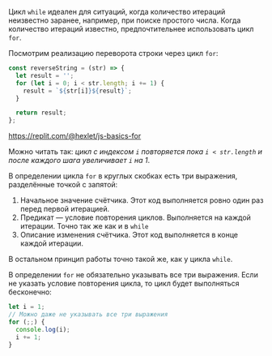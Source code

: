 
Цикл `while` идеален для ситуаций, когда количество итераций неизвестно заранее, например, при поиске простого числа. Когда количество итераций известно, предпочтительнее использовать цикл `for`.

Посмотрим реализацию переворота строки через цикл `for`:

```javascript
const reverseString = (str) => {
  let result = '';
  for (let i = 0; i < str.length; i += 1) {
    result = `${str[i]}${result}`;
  }

  return result;
};
```

https://replit.com/@hexlet/js-basics-for

Можно читать так: *цикл с индексом `i` повторяется пока `i < str.length` и после каждого шага увеличивает `i` на 1*.

В определении цикла `for` в круглых скобках есть три выражения, разделённые точкой с запятой:

1. Начальное значение счётчика. Этот код выполняется ровно один раз перед первой итерацией.
2. Предикат — условие повторения циклов. Выполняется на каждой итерации. Точно так же как и в `while`
3. Описание изменения счётчика. Этот код выполняется в конце каждой итерации.

В остальном принцип работы точно такой же, как у цикла `while`.

В определении `for` не обязательно указывать все три выражения. Если не указать условие повторения цикла, то цикл будет выполняться бесконечно:

```javascript
let i = 1;
// Можно даже не указывать все три выражения
for (;;) {
  console.log(i);
  i += 1;
}
```
